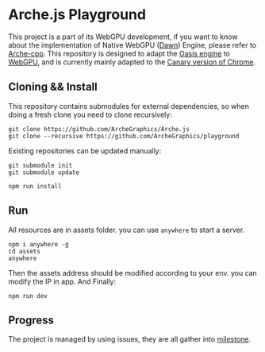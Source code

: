 # Arche.js Playground

This project is a part of its WebGPU development, if you want to know about the implementation of Native
WebGPU ([Dawn](https://dawn.googlesource.com/dawn))
Engine, please refer to [Arche-cpp](https://github.com/ArcheGraphics/Arche-cpp). This repository is designed to
adapt the [Oasis engine](https://github.com/oasis-engine/engine) to [WebGPU](https://github.com/gpuweb/types), and is
currently mainly adapted to the [Canary version of Chrome](https://www.google.com/intl/zh-CN/chrome/canary/).

## Cloning && Install

This repository contains submodules for external dependencies, so when doing a fresh clone you need to clone
recursively:

```shell
git clone https://github.com/ArcheGraphics/Arche.js
git clone --recursive https://github.com/ArcheGraphics/playground
```

Existing repositories can be updated manually:

```shell
git submodule init
git submodule update
```

```shell
npm run install
```

## Run

All resources are in assets folder. you can use ```anywhere``` to start a server.

```shell
npm i anywhere -g
cd assets
anywhere
```

Then the assets address should be modified according to your env. you can modify the IP in app. And Finally:

```shell
npm run dev
```

## Progress

The project is managed by using issues, they are all gather
into [milestone](https://github.com/yangfengzzz/Oasis-WebGPU/milestones).
